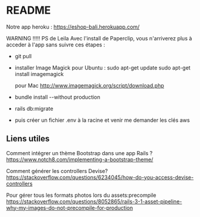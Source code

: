 # README

Notre app heroku : https://eshop-bali.herokuapp.com/

WARNING !!!!!
PS de Leila
Avec l'install de Paperclip, vous n'arriverez plus à acceder à l'app sans suivre ces étapes :
- git pull
- installer Image Magick
    pour Ubuntu : 
       sudo apt-get update
       sudo apt-get install imagemagick

    pour Mac http://www.imagemagick.org/script/download.php

- bundle install --without production
- rails db:migrate
- puis créer un fichier .env à la racine et venir me demander les clés aws




## Liens utiles
Comment intégrer un thème Bootstrap dans une app Rails ?
https://www.notch8.com/implementing-a-bootstrap-theme/

Comment générer les controllers Devise?
https://stackoverflow.com/questions/6234045/how-do-you-access-devise-controllers

Pour gérer tous les formats photos lors du assets:precompile
https://stackoverflow.com/questions/8052865/rails-3-1-asset-pipeline-why-my-images-do-not-precompile-for-production